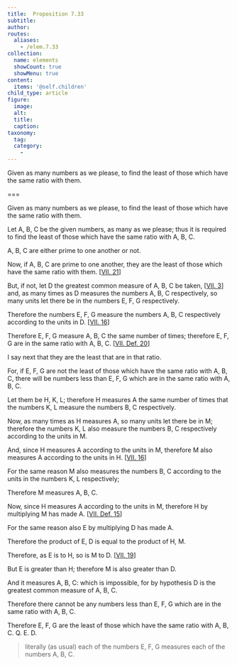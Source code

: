 ```yaml
---
title:  Proposition 7.33
subtitle: 
author:
routes:
  aliases:
    - /elem.7.33
collection:
  name: elements
  showCount: true
  showMenu: true
content:
  items: '@self.children'
child_type: article
figure:
  image:
  alt:
  title:
  caption:
taxonomy:
  tag:
  category:
    - 
---
```


<p>
       <hi rend="ital">Given as many numbers as we please, to find the least of those which have the same ratio with them.</hi>
      </p>

===

<p>
       <span class="ital">Given as many numbers as we please, to find the least of those which have the same ratio with them.</span>
      </p>

<p>Let <span class="ital">A</span>, <span class="ital">B</span>, <span class="ital">C</span> be the given numbers, as many as we please; thus it is required to find the least of <lb n="5"/>those which have the same ratio with <span class="ital">A</span>, <span class="ital">B</span>, <span class="ital">C</span>. </p>

<p><span class="ital">A</span>, <span class="ital">B</span>, <span class="ital">C</span> are either prime to one another or not. 
      </p>

<p>Now, if <span class="ital">A</span>, <span class="ital">B</span>, <span class="ital">C</span> are prime to one <lb n="10"/>another, they are the least of those which have the same ratio with them. [<a href="/elem.7.21">VII. 21</a>] </p>

<p>But, if not, let <span class="ital">D</span> the greatest common measure of <span class="ital">A</span>, <span class="ital">B</span>, <span class="ital">C</span> be taken, [<a href="/elem.7.3">VII. 3</a>] <pb n="334"/>and, as many times as <span class="ital">D</span> measures the numbers <span class="ital">A</span>, <span class="ital">B</span>, <span class="ital">C</span>
       <lb n="15"/>respectively, so many units let there be in the numbers <span class="ital">E</span>, <span class="ital">F</span>, <span class="ital">G</span> respectively. </p>

<p>Therefore the numbers <span class="ital">E</span>, <span class="ital">F</span>, <span class="ital">G</span> measure the numbers <span class="ital">A</span>, <span class="ital">B</span>, <span class="ital">C</span> respectively according to the units in <span class="ital">D</span>. [<a href="/elem.7.16">VII. 16</a>] </p>

<p>Therefore <span class="ital">E</span>, <span class="ital">F</span>, <span class="ital">G</span> measure <span class="ital">A</span>, <span class="ital">B</span>, <span class="ital">C</span> the same number of <lb n="20"/>times; therefore <span class="ital">E</span>, <span class="ital">F</span>, <span class="ital">G</span> are in the same ratio with <span class="ital">A</span>, <span class="ital">B</span>, <span class="ital">C</span>. [<a href="/elem.7.def.20">VII. Def. 20</a>] </p>

<p>I say next that they are the least that are in that ratio. </p>

<p>For, if <span class="ital">E</span>, <span class="ital">F</span>, <span class="ital">G</span> are not the least of those which have the same ratio with <span class="ital">A</span>, <span class="ital">B</span>, <span class="ital">C</span>, <lb n="25"/>there will be numbers less than <span class="ital">E</span>, <span class="ital">F</span>, <span class="ital">G</span> which are in the same ratio with <span class="ital">A</span>, <span class="ital">B</span>, <span class="ital">C</span>. </p>

<p>Let them be <span class="ital">H</span>, <span class="ital">K</span>, <span class="ital">L</span>; therefore <span class="ital">H</span> measures <span class="ital">A</span> the same number of times that the numbers <span class="ital">K</span>, <span class="ital">L</span> measure the numbers <span class="ital">B</span>, <span class="ital">C</span> respectively. <lb n="30"/></p>

<p>Now, as many times as <span class="ital">H</span> measures <span class="ital">A</span>, so many units let there be in <span class="ital">M</span>; therefore the numbers <span class="ital">K</span>, <span class="ital">L</span> also measure the numbers <span class="ital">B</span>, <span class="ital">C</span> respectively according to the units in <span class="ital">M</span>. </p>

<p>And, since <span class="ital">H</span> measures <span class="ital">A</span> according to the units in <span class="ital">M</span>, <lb n="35"/>therefore <span class="ital">M</span> also measures <span class="ital">A</span> according to the units in <span class="ital">H</span>. [<a href="/elem.7.16">VII. 16</a>] </p>

<p>For the same reason <span class="ital">M</span> also measures the numbers <span class="ital">B</span>, <span class="ital">C</span> according to the units in the numbers <span class="ital">K</span>, <span class="ital">L</span> respectively; </p>

<p>Therefore <span class="ital">M</span> measures <span class="ital">A</span>, <span class="ital">B</span>, <span class="ital">C</span>. <lb n="40"/></p>

<p>Now, since <span class="ital">H</span> measures <span class="ital">A</span> according to the units in <span class="ital">M</span>, therefore <span class="ital">H</span> by multiplying <span class="ital">M</span> has made <span class="ital">A</span>. [<a href="/elem.7.def.15">VII. Def. 15</a>] </p>

<p>For the same reason also <span class="ital">E</span> by multiplying <span class="ital">D</span> has made <span class="ital">A</span>. </p>

<p>Therefore the product of <span class="ital">E</span>, <span class="ital">D</span> is equal to the product of <lb n="45"/><span class="ital">H</span>, <span class="ital">M</span>. </p>

<p>Therefore, as <span class="ital">E</span> is to <span class="ital">H</span>, so is <span class="ital">M</span> to <span class="ital">D</span>. [<a href="/elem.7.19">VII. 19</a>] </p>

<p>But <span class="ital">E</span> is greater than <span class="ital">H</span>; therefore <span class="ital">M</span> is also greater than <span class="ital">D</span>. </p>

<p>And it measures <span class="ital">A</span>, <span class="ital">B</span>, <span class="ital">C</span>: <pb n="335"/><lb n="50"/>which is impossible, for by hypothesis <span class="ital">D</span> is the greatest common measure of <span class="ital">A</span>, <span class="ital">B</span>, <span class="ital">C</span>. </p>

<p>Therefore there cannot be any numbers less than <span class="ital">E</span>, <span class="ital">F</span>, <span class="ital">G</span> which are in the same ratio with <span class="ital">A</span>, <span class="ital">B</span>, <span class="ital">C</span>. </p>

<p>Therefore <span class="ital">E</span>, <span class="ital">F</span>, <span class="ital">G</span> are the least of those which have the <lb n="55"/>same ratio with <span class="ital">A</span>, <span class="ital">B</span>, <span class="ital">C</span>. Q. E. D.
<blockquote n="17. the numbers E, F, G measure the numbers A, B, C respectively," class="crit" place="unspecified" anchored="yes">literally (as usual) <quote>each of the numbers <span class="ital">E</span>, <span class="ital">F</span>, <span class="ital">G</span> measures each of the numbers <span class="ital">A</span>, <span class="ital">B</span>, <span class="ital">C</span>.</quote>
</blockquote></p>
